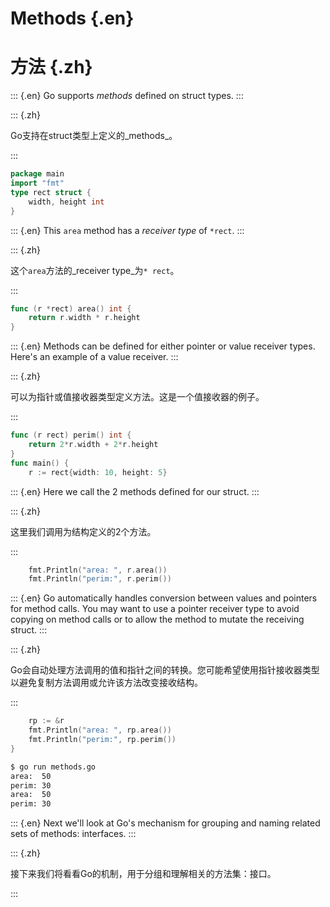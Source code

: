 
# Methods {.en}


# 方法 {.zh}


::: {.en}
Go supports _methods_ defined on struct types.
:::

::: {.zh}

Go支持在struct类型上定义的_methods_。

:::


```go
package main
import "fmt"
type rect struct {
	width, height int
}
```


::: {.en}
This `area` method has a _receiver type_ of `*rect`.
:::

::: {.zh}

这个`area`方法的_receiver type_为`* rect`。

:::


```go
func (r *rect) area() int {
	return r.width * r.height
}
```


::: {.en}
Methods can be defined for either pointer or value
receiver types. Here's an example of a value receiver.
:::

::: {.zh}

可以为指针或值接收器类型定义方法。这是一个值接收器的例子。

:::


```go
func (r rect) perim() int {
	return 2*r.width + 2*r.height
}
func main() {
	r := rect{width: 10, height: 5}
```


::: {.en}
Here we call the 2 methods defined for our struct.
:::

::: {.zh}

这里我们调用为结构定义的2个方法。

:::


```go
	fmt.Println("area: ", r.area())
	fmt.Println("perim:", r.perim())
```


::: {.en}
Go automatically handles conversion between values
and pointers for method calls. You may want to use
a pointer receiver type to avoid copying on method
calls or to allow the method to mutate the
receiving struct.
:::

::: {.zh}

Go会自动处理方法调用的值和指针之间的转换。您可能希望使用指针接收器类型以避免复制方法调用或允许该方法改变接收结构。

:::


```go
	rp := &r
	fmt.Println("area: ", rp.area())
	fmt.Println("perim:", rp.perim())
}
```


```bash
$ go run methods.go 
area:  50
perim: 30
area:  50
perim: 30
```


::: {.en}
Next we'll look at Go's mechanism for grouping and
naming related sets of methods: interfaces.
:::

::: {.zh}

接下来我们将看看Go的机制，用于分组和理解相关的方法集：接口。

:::


